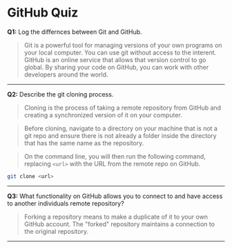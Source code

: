# GitHub Quiz

**Q1:** Log the differnces between Git and GitHub.

> Git is a powerful tool for managing versions of your own programs on your local computer. You can use git without access to the interent. GitHub is an online service that allows that version control to go global. By sharing your code on GitHub, you can work with other developers around the world. 

---

**Q2:** Describe the git cloning process.

> Cloning is the process of taking a remote repository from GitHub and creating a synchronized version of it on your computer.

> Before cloning, navigate to a directory on your machine that is not a git repo and ensure there is not already a folder inside the directory that has the same name as the repository. 

> On the command line, you will then run the following command, replacing `<url>` with the URL from the remote repo on GitHub.
```zsh
git clone <url>
```

---

**Q3:** What functionality on GitHub allows you to connect to and have access to another individuals remote repository?

> Forking a repository means to make a duplicate of it to your own GitHub account. The "forked" repository maintains a connection to the original repository.

---